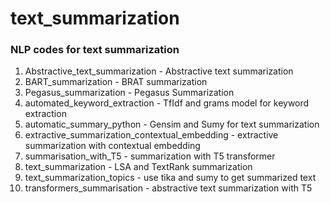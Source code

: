 # text_summarization
### NLP codes for text summarization
1. Abstractive_text_summarization - Abstractive text summarization
2. BART_summarization - BRAT summarization
3. Pegasus_summarization - Pegasus Summarization
4. automated_keyword_extraction - TfIdf and grams model for keyword extraction
5. automatic_summary_python - Gensim and Sumy for text summarization
6. extractive_summarization_contextual_embedding - extractive summarization with contextual embedding
7. summarisation_with_T5 - summarization with T5 transformer
8. text_summarization - LSA and TextRank summarization
9. text_summarization_topics - use tika and sumy to get summarized text
10. transformers_summarisation - abstractive text summarization with T5

